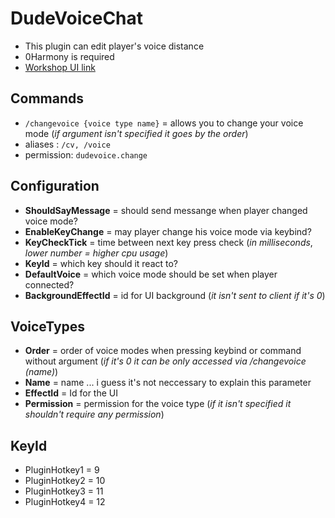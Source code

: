 # DudeVoiceChat
- This plugin can edit player's voice distance
- 0Harmony is required
- [Workshop UI link](https://steamcommunity.com/sharedfiles/filedetails/?id=2391628792)

## Commands
- `/changevoice {voice type name}` = allows you to change your voice mode (*if argument isn't specified it goes by the order*)
- aliases : `/cv, /voice`
- permission: `dudevoice.change`
## Configuration
- **ShouldSayMessage** = should send messange when player changed voice mode?
- **EnableKeyChange** = may player change his voice mode via keybind? 
- **KeyCheckTick** = time between next key press check (*in milliseconds*, *lower number = higher cpu usage*)
- **KeyId** = which key should it react to?
- **DefaultVoice** = which voice mode should be set when player connected?
- **BackgroundEffectId** = id for UI background (*it isn't sent to client if it's 0*)

## VoiceTypes
- **Order** = order of voice modes when pressing keybind or command without argument (*if it's 0 it can be only accessed via /changevoice (name)*)
- **Name** = name ... i guess it's not neccessary to explain this parameter
- **EffectId** = Id for the UI
- **Permission** = permission for the voice type (*if it isn't specified it shouldn't require any permission*)

## KeyId
- PluginHotkey1 = 9
- PluginHotkey2 = 10
- PluginHotkey3 = 11
- PluginHotkey4 = 12
